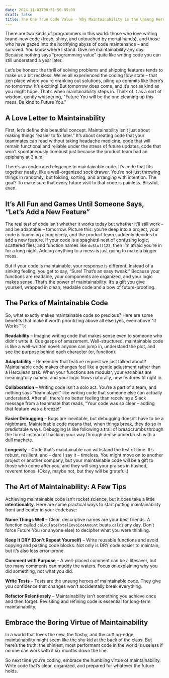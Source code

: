 ```yaml
---
date: 2024-11-03T08:51:50-05:00
draft: false
title: The One True Code Value - Why Maintainability is the Unsung Hero of Programming
---
```


There are two kinds of programmers in this world: those who love writing brand-new code (fresh, shiny, and untouched by mortal hands), and those who have gazed into the horrifying abyss of code maintenance – and survived. You know where I stand. Give me maintainability any day. Because nothing says “programming value” quite like writing code you can still understand a year later.

Let’s be honest: the thrill of solving problems and shipping features tends to make us a bit reckless. We’ve all experienced the coding flow state – that zen place where you’re cranking out solutions, piling up commits like there’s no tomorrow. It’s exciting! But tomorrow does come, and it’s not as kind as you might hope. That’s when maintainability steps in. Think of it as a sort of wisdom, gently whispering, "Future You will be the one cleaning up this mess. Be kind to Future You."

## A Love Letter to Maintainability

First, let’s define this beautiful concept. Maintainability isn’t just about making things “easier to fix later.” It’s about creating code that your teammates can read without taking headache medicine, code that will remain functional and reliable under the stress of future updates, code that won’t spontaneously combust just because the product team had an epiphany at 3 a.m.

There’s an underrated elegance to maintainable code. It’s code that fits together neatly, like a well-organized sock drawer. You’re not just throwing things in randomly, but folding, sorting, and arranging with intention. The goal? To make sure that every future visit to that code is painless. Blissful, even.

## It’s All Fun and Games Until Someone Says, “Let’s Add a New Feature”

The real test of code isn’t whether it works today but whether it’ll still work – and be adaptable – tomorrow. Picture this: you’re deep into a project, your code is humming along nicely, and the product team suddenly decides to add a new feature. If your code is a spaghetti nest of confusing logic, scattered files, and function names like `doStuff123`, then I’m afraid you’re in for a long night. Adding anything to a mess is just going to make a bigger mess.

But if your code is maintainable, your response is different. Instead of a sinking feeling, you get to say, “Sure! That’s an easy tweak.” Because your functions are readable, your components are organized, and your logic makes sense. That’s the power of maintainability: it’s a gift you give yourself, wrapped in clean, readable code and a bow of future-proofing.

## The Perks of Maintainable Code

So, what exactly makes maintainable code so precious? Here are some benefits that make it worth prioritizing above all else (yes, even above "It Works™"):

**Readability** – Imagine writing code that makes sense even to someone who didn’t write it. Cue gasps of amazement. Well-structured, maintainable code is like a well-written novel: anyone can jump in, understand the plot, and see the purpose behind each character (er, function).

**Adaptability** – Remember that feature request we just talked about? Maintainable code makes changes feel like a gentle adjustment rather than a Herculean task. When your functions are modular, your variables are meaningfully named, and your logic flows naturally, new features fit right in.

**Collaboration** – Writing code isn’t a solo act. You’re a part of a team, and nothing says “team player” like writing code that someone else can actually understand. After all, there’s no better feeling than receiving a Slack message from a teammate that reads, “Your code was so clear – adding that feature was a breeze!”

**Easier Debugging** – Bugs are inevitable, but debugging doesn’t have to be a nightmare. Maintainable code means that, when things break, they do so in predictable ways. Debugging is like following a trail of breadcrumbs through the forest instead of hacking your way through dense underbrush with a dull machete.

**Longevity** – Code that’s maintainable can withstand the test of time. It’s robust, resilient, and – dare I say it – timeless. You might move on to another project or another company, but your maintainable code will be a gift to those who come after you, and they will sing your praises in hushed, reverent tones. (Okay, maybe not, but they will be grateful.)

## The Art of Maintainability: A Few Tips

Achieving maintainable code isn’t rocket science, but it does take a little **intentionality**. Here are some practical ways to start putting maintainability front and center in your codebase:

**Name Things Well** – Clear, descriptive names are your best friends. A function called `calculateTotalInvoiceAmount` beats `calc1` any day. Don’t force Future You (or anyone else) to decipher what you were thinking.

**Keep It DRY (Don’t Repeat Yourself)** – Write reusable functions and avoid copying and pasting code blocks. Not only is DRY code easier to maintain, but it’s also less error-prone.

**Comment with Purpose** – A well-placed comment can be a lifesaver, but too many comments can muddy the waters. Focus on explaining why you did something, not what you did.

**Write Tests** – Tests are the unsung heroes of maintainable code. They give you confidence that changes won’t accidentally break everything.

**Refactor Relentlessly** – Maintainability isn’t something you achieve once and then forget. Revisiting and refining code is essential for long-term maintainability.

## Embrace the Boring Virtue of Maintainability

In a world that loves the new, the flashy, and the cutting-edge, maintainability might seem like the shy kid at the back of the class. But here’s the truth: the shiniest, most performant code in the world is useless if no one can work with it six months down the line.

So next time you’re coding, embrace the humbling virtue of maintainability. Write code that’s clear, organized, and prepared for whatever the future holds.
